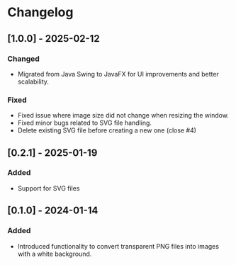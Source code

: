 # Changelog

## [1.0.0] - 2025-02-12
### Changed
- Migrated from Java Swing to JavaFX for UI improvements and better scalability.

### Fixed
- Fixed issue where image size did not change when resizing the window.
- Fixed minor bugs related to SVG file handling.
- Delete existing SVG file before creating a new one (close #4)
## [0.2.1] - 2025-01-19
### Added
- Support for SVG files

## [0.1.0] - 2024-01-14
### Added
- Introduced functionality to convert transparent PNG files into images with a white background.
